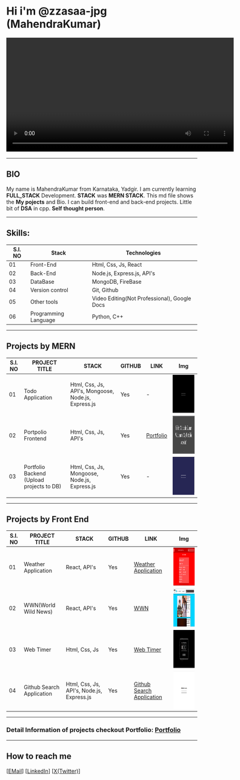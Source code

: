 # Hi i'm @zzasaa-jpg (MahendraKumar)

<video width="600" controls>
  <source src="Untitled design (4).mp4" type="video/mp4">
  Your browser does not support the video tag.
</video>

___

## BIO
My name is MahendraKumar from Karnataka, Yadgir. I am currently learning **FULL_STACK** Development. **STACK** was **MERN STACK**. This md file shows the **My pojects** and Bio. I can build front-end and back-end projects. Little bit of **DSA** in cpp. **Self thought person**.
___

## Skills:

| S.I. NO | Stack | Technologies |
|---------|-------|-----------|
|01|Front-End|Html, Css, Js, React|
|02|Back-End|Node.js, Express.js, API's|
|03|DataBase|MongoDB, FireBase|
|04|Version control|Git, Github|
|05|Other tools|Video Editing(Not Professional), Google Docs|
|06|Programming Language|Python, C++|
___

## Projects by **MERN**

| S.I. NO | PROJECT TITLE | STACK | GITHUB | LINK | Img |
|---------|---------------|-------|--------|------|-----|
|01|Todo Application|Html, Css, Js, API's, Mongoose, Node.js, Express.js|Yes|-|<img src="img\todo.png" width="220" height="100">|
|02|Portpolio Frontend|Html, Css, Js, API's|Yes|<a href="https://portfolio-front-end-sleg.onrender.com/" target="_blank">Portfolio</a>|<img src="img\Portfolio_frontend.png" width="220" height="100">|
|03|Portfolio Backend (Upload projects to DB)|Html, Css, Js, Mongoose, Node.js, Express.js|Yes|-|<img src="img\Portfolio_backend.png" width="220" height="100">|
___

## Projects by **Front End**

| S.I. NO | PROJECT TITLE | STACK | GITHUB | LINK | Img |
|---------|---------------|-------|--------|------|-----|
|01|Weather Application|React, API's|Yes|<a href="https://weather-status-web.netlify.app/" target="_blank">Weather Application</a>|<img src="img\weather.png" width="220" height="100">|
|02|WWN(World Wild News)|React, API's|Yes|<a href="https://wwn.netlify.app/" target="_blank">WWN</a>|<img src="img\wwn.png" width="220" height="100">|
|03|Web Timer|Html, Css, Js|Yes|<a href="https://website-timer.netlify.app/" target="_blank">Web Timer</a>|<img src="img\web_timer.png" width="220" height="100">|
|04|Github Search Application|Html, Css, Js, API's, Node.js, Express.js|Yes|<a href="https://github-h8w5.onrender.com" target="_blank">Github Search Application</a>|<img src="img\github_search.png" width="220" height="100">|
___

### Detail Information of projects checkout Portfolio: <a href="https://portfolio-front-end-sleg.onrender.com/" target="_blank">Portfolio</a>
___

## How to reach me
[[EMail](zzsdrt354@gmail.com)] [[LinkedIn]( https://www.linkedin.com/in/mahendra-kumar-44627a243/)] [[X(Twitter)](https://twitter.com/Mahendr38360512)]  

